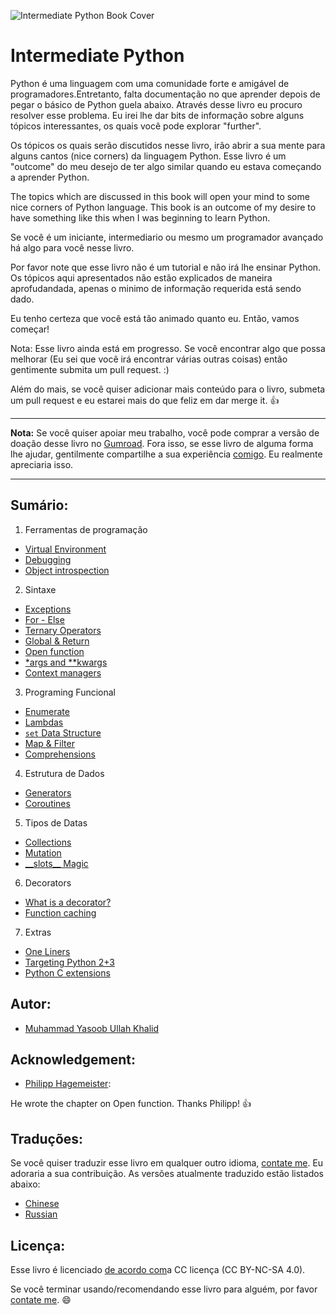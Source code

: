 ![Intermediate Python Book Cover](_static/cover.png)

Intermediate Python
===================
Python é uma linguagem com uma comunidade forte e amigável de programadores.Entretanto, falta documentação no que aprender depois de pegar o básico de Python guela abaixo. Através desse livro eu procuro resolver esse problema. Eu irei lhe dar bits de informação sobre alguns tópicos interessantes, os quais você pode explorar "further".

Os tópicos os quais serão discutidos nesse livro, irão abrir a sua mente para alguns cantos (nice corners) da linguagem Python. Esse livro é um "outcome" do meu desejo de ter algo similar quando eu estava começando a aprender Python.

The topics which are discussed in this book will open your mind to some nice corners of Python language. This book is an outcome of my desire to have something like this when I was beginning to learn Python.

Se você é um iniciante, intermediario ou mesmo um programador avançado há algo para você nesse livro.

Por favor note que esse livro não é um tutorial e não irá lhe ensinar Python. Os tópicos aqui apresentados não estão explicados de maneira aprofudandada, apenas o minimo de informação requerida está sendo dado.

Eu tenho certeza que você está tão animado quanto eu. Então, vamos começar!

Nota: Esse livro ainda está em progresso. Se você encontrar algo que possa melhorar (Eu sei que você irá encontrar várias outras coisas) então gentimente submita um pull request. :)

Além do mais, se você quiser adicionar mais conteúdo para o livro, submeta um pull request e eu estarei mais do que feliz em dar merge it. :+1:

-------------------

**Nota:** 
Se você quiser apoiar meu trabalho, você pode comprar a versão de doação desse livro no [Gumroad](https://gum.co/intermediate_python). Fora isso, se esse livro de alguma forma lhe ajudar, gentilmente compartilhe a sua experiência [comigo](mailto:yasoob.khld@gmail.com). Eu realmente apreciaria isso.

-------------------

Sumário:
------------------
1) Ferramentas de programação

- [Virtual Environment](virtual_environment.rst)
- [Debugging](debugging.rst)
- [Object introspection](object_introspection.rst)

2) Sintaxe

- [Exceptions](exceptions.rst)
- [For - Else](for_-_else.rst)
- [Ternary Operators](ternary_operators.rst)
- [Global & Return](global_&_return.rst)
- [Open function](open_function.rst)
- [\*args and \*\*kwargs](args_and_kwargs.rst)
- [Context managers](context_managers.rst)

3) Programing Funcional

- [Enumerate](enumerate.rst)
- [Lambdas](lambdas.rst)
- [``set`` Data Structure](set_-_data_structure.rst)
- [Map & Filter](map_filter.rst)
- [Comprehensions](comprehensions.rst)

4) Estrutura de Dados 

- [Generators](generators.rst)
- [Coroutines](coroutines.rst)

5) Tipos de Datas

- [Collections](collections.rst)
- [Mutation](mutation.rst)
- [\_\_slots\_\_ Magic](__slots__magic.rst)

6) Decorators

- [What is a decorator?](decorators.rst)
- [Function caching](function_caching.rst)

7) Extras

- [One Liners](one_liners.rst)
- [Targeting Python 2+3](targeting_python_2_3.rst)
- [Python C extensions](python_c_extension.rst)

Autor:
------

- [Muhammad Yasoob Ullah Khalid](https://github.com/yasoob)

Acknowledgement: 
----------------

- [Philipp Hagemeister](https://github.com/phihag):

He wrote the chapter on Open function. Thanks Philipp! :+1:

Traduções:
------------
Se você quiser traduzir esse livro em qualquer outro idioma, [contate me](mailto:yasoob.khld@gmail.com). Eu adoraria a sua contribuição. As versões atualmente traduzido estão listados abaixo:
- [Chinese](https://github.com/eastlakeside/interpy-zh)
- [Russian](https://github.com/lancelote/interpy-ru)

Licença:
-------

Esse livro é licenciado [de acordo com](http://creativecommons.org/licenses/by-nc-sa/4.0/)a CC licença (CC BY-NC-SA 4.0).

Se você terminar usando/recomendando esse livro para alguém, por favor [contate me](mailto:yasoob.khld@gmail.com). :smile:
